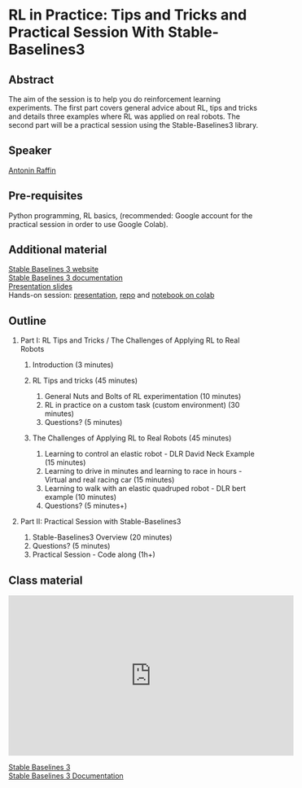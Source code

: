 # RL in Practice: Tips and Tricks and Practical Session With Stable-Baselines3

## Abstract

The aim of the session is to help you do reinforcement learning experiments. The first part covers general advice about RL, tips and tricks and details three examples where RL was applied on real robots. The second part will be a practical session using the Stable-Baselines3 library.

## Speaker

[Antonin Raffin](antonin-raffin.md)

## Pre-requisites

Python programming, RL basics, (recommended: Google account for the practical session in order to use Google Colab).

## Additional material

[Stable Baselines 3 website](https://github.com/DLR-RM/stable-baselines3)    
[Stable Baselines 3 documentation](https://stable-baselines3.readthedocs.io/)  
[Presentation slides](https://araffin.github.io/slides/rlvs-tips-tricks/)  
Hands-on session: [presentation](https://araffin.github.io/slides/rlvs-sb3-handson/), [repo](https://github.com/araffin/rl-handson-rlvs21) and [notebook on colab](https://colab.research.google.com/github/araffin/rl-handson-rlvs21/blob/main/rlvs_hands_on_sb3.ipynb)  

## Outline

1. Part I: RL Tips and Tricks / The Challenges of Applying RL to Real Robots
    1. Introduction (3 minutes)

    2. RL Tips and tricks (45 minutes)
        1. General Nuts and Bolts of RL experimentation (10 minutes)
        2. RL in practice on a custom task (custom environment) (30 minutes)
        3. Questions? (5 minutes)

    3. The Challenges of Applying RL to Real Robots (45 minutes)
        1. Learning to control an elastic robot - DLR David Neck Example (15 minutes)
        2. Learning to drive in minutes and learning to race in hours - Virtual and real racing car (15 minutes)
        3. Learning to walk with an elastic quadruped robot - DLR bert example (10 minutes)
        4. Questions? (5 minutes+)


2. Part II: Practical Session with Stable-Baselines3
    1. Stable-Baselines3 Overview (20 minutes)
    2. Questions? (5 minutes)
    3. Practical Session - Code along (1h+)

## Class material
<iframe width="560" height="315" src="https://www.youtube.com/embed/Ikngt0_DXJg" title="YouTube video player" frameborder="0" allow="accelerometer; autoplay; clipboard-write; encrypted-media; gyroscope; picture-in-picture" allowfullscreen></iframe>

[Stable Baselines 3](https://github.com/DLR-RM/stable-baselines3)  
[Stable Baselines 3 Documentation](https://stable-baselines3.readthedocs.io/en/master/)

